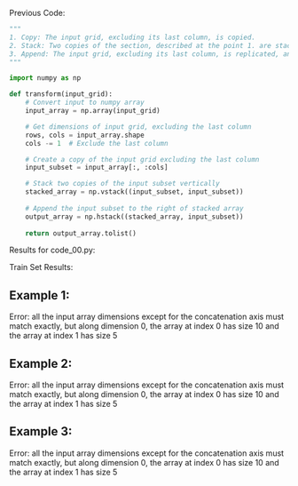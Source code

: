 
Previous Code:
```python
"""
1. Copy: The input grid, excluding its last column, is copied.
2. Stack: Two copies of the section, described at the point 1. are stacked vertically.
3. Append: The input grid, excluding its last column, is replicated, and appendend on the right.
"""

import numpy as np

def transform(input_grid):
    # Convert input to numpy array
    input_array = np.array(input_grid)

    # Get dimensions of input grid, excluding the last column
    rows, cols = input_array.shape
    cols -= 1  # Exclude the last column

    # Create a copy of the input grid excluding the last column
    input_subset = input_array[:, :cols]

    # Stack two copies of the input subset vertically
    stacked_array = np.vstack((input_subset, input_subset))
    
    # Append the input subset to the right of stacked array
    output_array = np.hstack((stacked_array, input_subset))
    
    return output_array.tolist()
```
Results for code_00.py:

Train Set Results:

## Example 1:
Error: all the input array dimensions except for the concatenation axis must match exactly, but along dimension 0, the array at index 0 has size 10 and the array at index 1 has size 5

## Example 2:
Error: all the input array dimensions except for the concatenation axis must match exactly, but along dimension 0, the array at index 0 has size 10 and the array at index 1 has size 5

## Example 3:
Error: all the input array dimensions except for the concatenation axis must match exactly, but along dimension 0, the array at index 0 has size 10 and the array at index 1 has size 5
